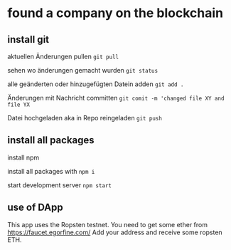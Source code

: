 # found a company on the blockchain

## install git

aktuellen Änderungen pullen ``git pull``

sehen wo änderungen gemacht wurden ``git status``

alle geänderten oder hinzugefügten Datein adden ``git add .``

Änderungen mit Nachricht committen ``git comit -m 'changed file XY and file YX``

Datei hochgeladen aka in Repo reingeladen ``git push``

## install all packages

install npm

install all packages with ``npm i``

start development server  ``npm start``

## use of DApp
This app uses the Ropsten testnet. You need to get some ether from https://faucet.egorfine.com/
Add your address and receive some ropsten ETH.

